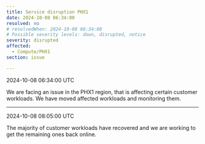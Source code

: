 ```yaml
---
title: Service disruption PHX1
date: 2024-10-08 06:34:00
resolved: no
# resolvedWhen: 2024-10-08 06:34:00
# Possible severity levels: down, disrupted, notice
severity: disrupted
affected:
  - Compute/PHX1
section: issue

---
```


2024-10-08 06:34:00 UTC

We are facing an issue in the PHX1 region, that is affecting certain customer workloads. We have moved affected workloads and monitoring them.

---

2024-10-08 08:05:00 UTC

The majority of customer workloads have recovered and we are working to get the remaining ones back online.
